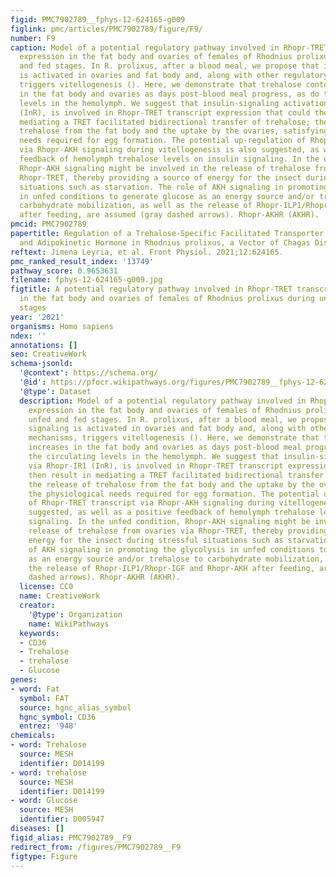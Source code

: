 ```yaml
---
figid: PMC7902789__fphys-12-624165-g009
figlink: pmc/articles/PMC7902789/figure/F9/
number: F9
caption: Model of a potential regulatory pathway involved in Rhopr-TRET transcript
  expression in the fat body and ovaries of females of Rhodnius prolixus during unfed
  and fed stages. In R. prolixus, after a blood meal, we propose that insulin signaling
  is activated in ovaries and fat body and, along with other regulatory mechanisms,
  triggers vitellogenesis (). Here, we demonstrate that trehalose content increases
  in the fat body and ovaries as days post-blood meal progress, as do the circulating
  levels in the hemolymph. We suggest that insulin-signaling activation, via Rhopr-IR1
  (InR), is involved in Rhopr-TRET transcript expression that could then result in
  mediating a TRET facilitated bidirectional transfer of trehalose; the release of
  trehalose from the fat body and the uptake by the ovaries, satisfying the physiological
  needs required for egg formation. The potential up-regulation of Rhopr-TRET transcript
  via Rhopr-AKH signaling during vitellogenesis is also suggested, as well as a positive
  feedback of hemolymph trehalose levels on insulin signaling. In the unfed condition,
  Rhopr-AKH signaling might be involved in the release of trehalose from ovaries via
  Rhopr-TRET, thereby providing a source of energy for the insect during stressful
  situations such as starvation. The role of AKH signaling in promoting the glycolysis
  in unfed conditions to generate glucose as an energy source and/or trehalose to
  carbohydrate mobilization, as well as the release of Rhopr-ILP1/Rhopr-IGF and Rhopr-AKH
  after feeding, are assumed (gray dashed arrows). Rhopr-AKHR (AKHR).
pmcid: PMC7902789
papertitle: Regulation of a Trehalose-Specific Facilitated Transporter (TRET) by Insulin
  and Adipokinetic Hormone in Rhodnius prolixus, a Vector of Chagas Disease.
reftext: Jimena Leyria, et al. Front Physiol. 2021;12:624165.
pmc_ranked_result_index: '13749'
pathway_score: 0.9653631
filename: fphys-12-624165-g009.jpg
figtitle: A potential regulatory pathway involved in Rhopr-TRET transcript expression
  in the fat body and ovaries of females of Rhodnius prolixus during unfed and fed
  stages
year: '2021'
organisms: Homo sapiens
ndex: ''
annotations: []
seo: CreativeWork
schema-jsonld:
  '@context': https://schema.org/
  '@id': https://pfocr.wikipathways.org/figures/PMC7902789__fphys-12-624165-g009.html
  '@type': Dataset
  description: Model of a potential regulatory pathway involved in Rhopr-TRET transcript
    expression in the fat body and ovaries of females of Rhodnius prolixus during
    unfed and fed stages. In R. prolixus, after a blood meal, we propose that insulin
    signaling is activated in ovaries and fat body and, along with other regulatory
    mechanisms, triggers vitellogenesis (). Here, we demonstrate that trehalose content
    increases in the fat body and ovaries as days post-blood meal progress, as do
    the circulating levels in the hemolymph. We suggest that insulin-signaling activation,
    via Rhopr-IR1 (InR), is involved in Rhopr-TRET transcript expression that could
    then result in mediating a TRET facilitated bidirectional transfer of trehalose;
    the release of trehalose from the fat body and the uptake by the ovaries, satisfying
    the physiological needs required for egg formation. The potential up-regulation
    of Rhopr-TRET transcript via Rhopr-AKH signaling during vitellogenesis is also
    suggested, as well as a positive feedback of hemolymph trehalose levels on insulin
    signaling. In the unfed condition, Rhopr-AKH signaling might be involved in the
    release of trehalose from ovaries via Rhopr-TRET, thereby providing a source of
    energy for the insect during stressful situations such as starvation. The role
    of AKH signaling in promoting the glycolysis in unfed conditions to generate glucose
    as an energy source and/or trehalose to carbohydrate mobilization, as well as
    the release of Rhopr-ILP1/Rhopr-IGF and Rhopr-AKH after feeding, are assumed (gray
    dashed arrows). Rhopr-AKHR (AKHR).
  license: CC0
  name: CreativeWork
  creator:
    '@type': Organization
    name: WikiPathways
  keywords:
  - CD36
  - Trehalose
  - trehalose
  - Glucose
genes:
- word: Fat
  symbol: FAT
  source: hgnc_alias_symbol
  hgnc_symbol: CD36
  entrez: '948'
chemicals:
- word: Trehalose
  source: MESH
  identifier: D014199
- word: trehalose
  source: MESH
  identifier: D014199
- word: Glucose
  source: MESH
  identifier: D005947
diseases: []
figid_alias: PMC7902789__F9
redirect_from: /figures/PMC7902789__F9
figtype: Figure
---
```

